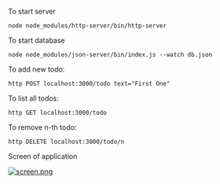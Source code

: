 To start server

    node node_modules/http-server/bin/http-server 
    
To start database
    
    node node_modules/json-server/bin/index.js --watch db.json

To add new todo:

    http POST localhost:3000/todo text="First One"
    
To list all todos:

    http GET localhost:3000/todo
    
To remove n-th todo:

    http DELETE localhost:3000/todo/n
    
Screen of application

[![screen.png](https://s9.postimg.org/ysv78yphb/screen.png)](https://postimg.org/image/h2tinxbwb/)
